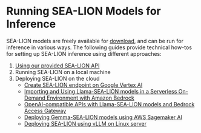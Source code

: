 # Running SEA-LION Models for Inference

SEA-LION models are freely available for [download](/models/download_models.md), and can be run for inference in various ways. The following guides provide technical how-tos for setting up SEA-LION inference using different approaches:

1. [Using our provided SEA-LION API](./api.md)
2. Running SEA-LION on a local machine
3. Deploying SEA-LION on the cloud
    - [Create SEA-LION endpoint on Google Vertex AI](./vertex_ai.md)
    - [Importing and Using Llama-SEA-LION models in a Serverless On-Demand Environment with Amazon Bedrock](./amazon_bedrock.md)
    - [OpenAI-compatible APIs with Llama-SEA-LION models and Bedrock Access Gateway](./bedrock_access_gateway.md)
    - [Deploying Gemma-SEA-LION models using AWS Sagemaker AI](./Gemma-SEA-LION-v4-27B-Instruct.ipynb)
    - [Deploying SEA-LION using vLLM on Linux server](./vllm_linux.md)

